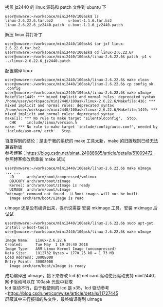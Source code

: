 

拷贝 jz2440 的 linux 源码和 patch 文件到 ubuntu 下

    user@vmware:~/workspace/mini2440/100ask$ ls
    linux-2.6.22.6.tar.bz2       u-boot-1.1.6.tar.bz2
    linux-2.6.22.6_jz2440.patch  u-boot-1.1.6_jz2440.patch

解压 linux 并打补丁

    user@vmware:~/workspace/mini2440/100ask$ tar jxf linux-2.6.22.6.tar.bz2 
    user@vmware:~/workspace/mini2440/100ask$ cd linux-2.6.22.6/
    user@vmware:~/workspace/mini2440/100ask/linux-2.6.22.6$ patch -p1 < ../linux-2.6.22.6_jz2440.patch

配置编译 linux

    user@vmware:~/workspace/mini2440/100ask/linux-2.6.22.6$ make clean
    user@vmware:~/workspace/mini2440/100ask/linux-2.6.22.6$ cp config_ok .config
    user@vmware:~/workspace/mini2440/100ask/linux-2.6.22.6$ make uImage
    Makefile:1449: *** mixed implicit and normal rules: deprecated syntax
    /home/user/workspace/mini2440/100ask/linux-2.6.22.6/Makefile:416: *** mixed implicit and normal rules: deprecated syntax
    /home/user/workspace/mini2440/100ask/linux-2.6.22.6/Makefile:1449: *** mixed implicit and normal rules: deprecated syntax
    make[1]: *** No rule to make target 'silentoldconfig'.  Stop.
      CHK     include/linux/version.h
    make: *** No rule to make target 'include/config/auto.conf', needed by 'include/asm-arm/.arch'.  Stop.

百度得到的结论：是由于我的系统的 make 工具太新，make 的旧版规则已经无法兼容新版  
参考博客：<https://blog.csdn.net/sinat_24088685/article/details/51009472>  
参照博客修改后重新 make 试试

    user@vmware:~/workspace/mini2440/100ask/linux-2.6.22.6$ make uImage
    ... ...
      LD      arch/arm/boot/compressed/vmlinux
      OBJCOPY arch/arm/boot/zImage
      Kernel: arch/arm/boot/zImage is ready
      UIMAGE  arch/arm/boot/uImage
    "mkimage" command not found - U-Boot images will not be built
      Image arch/arm/boot/uImage is read

uImage 还是没有编译出来，提示说需要 安装 mkimage 工具，安装 mkimage 后试试

    user@vmware:~/workspace/mini2440/100ask/linux-2.6.22.6$ sudo apt-get install u-boot-tools
    user@vmware:~/workspace/mini2440/100ask/linux-2.6.22.6$ make uImage
    ... ...
    Image Name:   Linux-2.6.22.6
    Created:      Tue May  1 19:39:40 2018
    Image Type:   ARM Linux Kernel Image (uncompressed)
    Data Size:    1812732 Bytes = 1770.25 kB = 1.73 MB
    Load Address: 30008000
    Entry Point:  30008000
      Image arch/arm/boot/uImage is ready

成功编译出 uImage，接下来修改 lcd 和 net card 驱动使此驱动支持 mini2440，网卡驱动可以在 100ask 光盘中获取  
lcd 驱动不行，由于我使用的 lcd 是 x35，lcd 驱动参考 <https://blog.csdn.net/comwise/article/details/11727445  
屏蔽其中三行报错的头文件，最终编译得到 uImage
